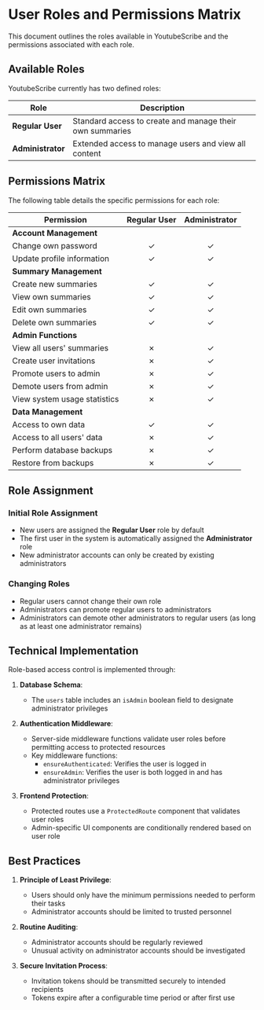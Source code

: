 # User Roles and Permissions Matrix

This document outlines the roles available in YoutubeScribe and the permissions associated with each role.

## Available Roles

YoutubeScribe currently has two defined roles:

| Role | Description |
|------|-------------|
| **Regular User** | Standard access to create and manage their own summaries |
| **Administrator** | Extended access to manage users and view all content |

## Permissions Matrix

The following table details the specific permissions for each role:

| Permission | Regular User | Administrator |
|------------|:------------:|:-------------:|
| **Account Management** |
| Change own password | ✓ | ✓ |
| Update profile information | ✓ | ✓ |
| **Summary Management** |
| Create new summaries | ✓ | ✓ |
| View own summaries | ✓ | ✓ |
| Edit own summaries | ✓ | ✓ |
| Delete own summaries | ✓ | ✓ |
| **Admin Functions** |
| View all users' summaries | ✗ | ✓ |
| Create user invitations | ✗ | ✓ |
| Promote users to admin | ✗ | ✓ |
| Demote users from admin | ✗ | ✓ |
| View system usage statistics | ✗ | ✓ |
| **Data Management** |
| Access to own data | ✓ | ✓ |
| Access to all users' data | ✗ | ✓ |
| Perform database backups | ✗ | ✓ |
| Restore from backups | ✗ | ✓ |

## Role Assignment

### Initial Role Assignment
- New users are assigned the **Regular User** role by default
- The first user in the system is automatically assigned the **Administrator** role
- New administrator accounts can only be created by existing administrators

### Changing Roles
- Regular users cannot change their own role
- Administrators can promote regular users to administrators
- Administrators can demote other administrators to regular users (as long as at least one administrator remains)

## Technical Implementation

Role-based access control is implemented through:

1. **Database Schema**:
   - The `users` table includes an `isAdmin` boolean field to designate administrator privileges

2. **Authentication Middleware**:
   - Server-side middleware functions validate user roles before permitting access to protected resources
   - Key middleware functions:
     - `ensureAuthenticated`: Verifies the user is logged in
     - `ensureAdmin`: Verifies the user is both logged in and has administrator privileges

3. **Frontend Protection**:
   - Protected routes use a `ProtectedRoute` component that validates user roles
   - Admin-specific UI components are conditionally rendered based on user role

## Best Practices

1. **Principle of Least Privilege**:
   - Users should only have the minimum permissions needed to perform their tasks
   - Administrator accounts should be limited to trusted personnel

2. **Routine Auditing**:
   - Administrator accounts should be regularly reviewed
   - Unusual activity on administrator accounts should be investigated

3. **Secure Invitation Process**:
   - Invitation tokens should be transmitted securely to intended recipients
   - Tokens expire after a configurable time period or after first use

